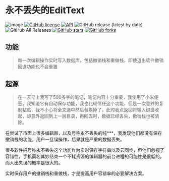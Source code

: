 # 永不丢失的EditText

![image](https://img.shields.io/badge/build-passing-brightgreen.svg) [![GitHub license](https://img.shields.io/github/license/zsqw123/Non-Lose-EditText)](https://github.com/zsqw123/Non-Lose-EditText/blob/master/LICENSE) [![API](https://img.shields.io/badge/API-21%2B-brightgreen.svg?style=flat)](https://android-arsenal.com/api?level=21) ![GitHub release (latest by date)](https://img.shields.io/github/v/release/zsqw123/Non-Lose-EditText) ![GitHub All Releases](https://img.shields.io/github/downloads/zsqw123/Non-Lose-EditText/total) [![GitHub stars](https://img.shields.io/github/stars/zsqw123/Non-Lose-EditText)](https://github.com/zsqw123/Non-Lose-EditText/stargazers) [![GitHub forks](https://img.shields.io/github/forks/zsqw123/Non-Lose-EditText)](https://github.com/zsqw123/Non-Lose-EditText/network)

## 功能

> 每一次编辑操作实时写入数据库，包括撤销栈和重做栈，即使退出软件撤销回退功能也不会重置

## 起源

> 在一天早上我写了500多字的笔记，笔记内容十分重要，我使用了小米便签，我知道它有自动保存功能，我也比较信任这个功能，但是一次意外的复制粘贴，我不小心将全文选中然后替换掉了，此时我点返回将输入键盘收起，却意外返回到上一层目录，再回去时，数据已经丢失，撤销栈也被清除。

在尝试了市面上很多编辑器，以及号称永不丢失的纯***，我发现他们都没有保存撤销栈的功能，用户一旦误操作，后果就是严重的数据丢失。  

很多软件把号称永不丢失这个功能作为实时保存字符串以及云同步，但他们忽视了容错性，手机莫名其妙结束一个不耗资源的编辑器的前台进程的可能性是很低的，而人出失误的概率是很大的。

实时保存用户的撤销栈和重做栈，才是提高用户容错率的必要解决方案。
